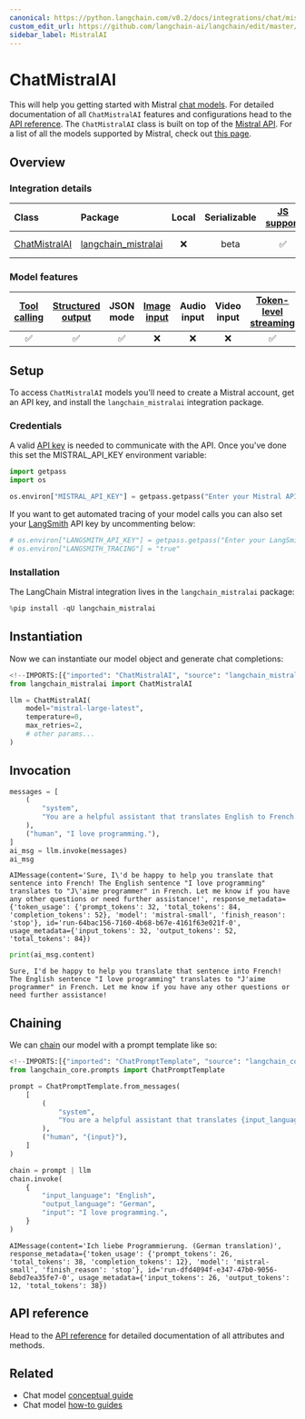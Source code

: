 ```yaml
---
canonical: https://python.langchain.com/v0.2/docs/integrations/chat/mistralai/
custom_edit_url: https://github.com/langchain-ai/langchain/edit/master/docs/docs/integrations/chat/mistralai.ipynb
sidebar_label: MistralAI
---
```


# ChatMistralAI

This will help you getting started with Mistral [chat models](/docs/concepts/#chat-models). For detailed documentation of all `ChatMistralAI` features and configurations head to the [API reference](https://api.python.langchain.com/en/latest/chat_models/langchain_mistralai.chat_models.ChatMistralAI.html). The `ChatMistralAI` class is built on top of the [Mistral API](https://docs.mistral.ai/api/). For a list of all the models supported by Mistral, check out [this page](https://docs.mistral.ai/getting-started/models/).

## Overview
### Integration details

| Class | Package | Local | Serializable | [JS support](https://js.langchain.com/v0.2/docs/integrations/chat/mistral) | Package downloads | Package latest |
| :--- | :--- | :---: | :---: |  :---: | :---: | :---: |
| [ChatMistralAI](https://api.python.langchain.com/en/latest/chat_models/langchain_mistralai.chat_models.ChatMistralAI.html) | [langchain_mistralai](https://api.python.langchain.com/en/latest/mistralai_api_reference.html) | ❌ | beta | ✅ | ![PyPI - Downloads](https://img.shields.io/pypi/dm/langchain_mistralai?style=flat-square&label=%20) | ![PyPI - Version](https://img.shields.io/pypi/v/langchain_mistralai?style=flat-square&label=%20) |

### Model features
| [Tool calling](/docs/how_to/tool_calling) | [Structured output](/docs/how_to/structured_output/) | JSON mode | [Image input](/docs/how_to/multimodal_inputs/) | Audio input | Video input | [Token-level streaming](/docs/how_to/chat_streaming/) | Native async | [Token usage](/docs/how_to/chat_token_usage_tracking/) | [Logprobs](/docs/how_to/logprobs/) |
| :---: | :---: | :---: | :---: |  :---: | :---: | :---: | :---: | :---: | :---: |
| ✅ | ✅ | ✅ | ❌ | ❌ | ❌ | ✅ | ✅ | ✅ | ❌ | 

## Setup

To access `ChatMistralAI` models you'll need to create a Mistral account, get an API key, and install the `langchain_mistralai` integration package.

### Credentials

A valid [API key](https://console.mistral.ai/users/api-keys/) is needed to communicate with the API. Once you've done this set the MISTRAL_API_KEY environment variable:

```python
import getpass
import os

os.environ["MISTRAL_API_KEY"] = getpass.getpass("Enter your Mistral API key: ")
```

If you want to get automated tracing of your model calls you can also set your [LangSmith](https://docs.smith.langchain.com/) API key by uncommenting below:

```python
# os.environ["LANGSMITH_API_KEY"] = getpass.getpass("Enter your LangSmith API key: ")
# os.environ["LANGSMITH_TRACING"] = "true"
```

### Installation

The LangChain Mistral integration lives in the `langchain_mistralai` package:

```python
%pip install -qU langchain_mistralai
```

## Instantiation

Now we can instantiate our model object and generate chat completions:

```python
<!--IMPORTS:[{"imported": "ChatMistralAI", "source": "langchain_mistralai", "docs": "https://api.python.langchain.com/en/latest/chat_models/langchain_mistralai.chat_models.ChatMistralAI.html", "title": "ChatMistralAI"}]-->
from langchain_mistralai import ChatMistralAI

llm = ChatMistralAI(
    model="mistral-large-latest",
    temperature=0,
    max_retries=2,
    # other params...
)
```

## Invocation

```python
messages = [
    (
        "system",
        "You are a helpful assistant that translates English to French. Translate the user sentence.",
    ),
    ("human", "I love programming."),
]
ai_msg = llm.invoke(messages)
ai_msg
```

```output
AIMessage(content='Sure, I\'d be happy to help you translate that sentence into French! The English sentence "I love programming" translates to "J\'aime programmer" in French. Let me know if you have any other questions or need further assistance!', response_metadata={'token_usage': {'prompt_tokens': 32, 'total_tokens': 84, 'completion_tokens': 52}, 'model': 'mistral-small', 'finish_reason': 'stop'}, id='run-64bac156-7160-4b68-b67e-4161f63e021f-0', usage_metadata={'input_tokens': 32, 'output_tokens': 52, 'total_tokens': 84})
```

```python
print(ai_msg.content)
```
```output
Sure, I'd be happy to help you translate that sentence into French! The English sentence "I love programming" translates to "J'aime programmer" in French. Let me know if you have any other questions or need further assistance!
```
## Chaining

We can [chain](/docs/how_to/sequence/) our model with a prompt template like so:

```python
<!--IMPORTS:[{"imported": "ChatPromptTemplate", "source": "langchain_core.prompts", "docs": "https://api.python.langchain.com/en/latest/prompts/langchain_core.prompts.chat.ChatPromptTemplate.html", "title": "ChatMistralAI"}]-->
from langchain_core.prompts import ChatPromptTemplate

prompt = ChatPromptTemplate.from_messages(
    [
        (
            "system",
            "You are a helpful assistant that translates {input_language} to {output_language}.",
        ),
        ("human", "{input}"),
    ]
)

chain = prompt | llm
chain.invoke(
    {
        "input_language": "English",
        "output_language": "German",
        "input": "I love programming.",
    }
)
```

```output
AIMessage(content='Ich liebe Programmierung. (German translation)', response_metadata={'token_usage': {'prompt_tokens': 26, 'total_tokens': 38, 'completion_tokens': 12}, 'model': 'mistral-small', 'finish_reason': 'stop'}, id='run-dfd4094f-e347-47b0-9056-8ebd7ea35fe7-0', usage_metadata={'input_tokens': 26, 'output_tokens': 12, 'total_tokens': 38})
```

## API reference

Head to the [API reference](https://api.python.langchain.com/en/latest/chat_models/langchain_mistralai.chat_models.ChatMistralAI.html) for detailed documentation of all attributes and methods.

## Related

- Chat model [conceptual guide](/docs/concepts/#chat-models)
- Chat model [how-to guides](/docs/how_to/#chat-models)